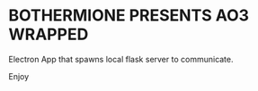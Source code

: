 # BOTHERMIONE PRESENTS AO3 WRAPPED

Electron App that spawns local flask server to communicate.

Enjoy
